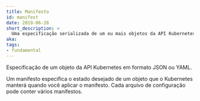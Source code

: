 ```yaml
---
title: Manifesto
id: manifest
date: 2019-06-28
short_description: >
  Uma especificação serializada de um ou mais objetos da API Kubernetes.
aka:
tags:
- fundamental
---
```

 Especificação de um objeto da API Kubernetes em formato JSON ou YAML.
<!--more-->
Um manifesto especifica o estado desejado de um objeto que o Kubernetes manterá quando você aplicar o manifesto. Cada arquivo de configuração pode conter vários manifestos.
